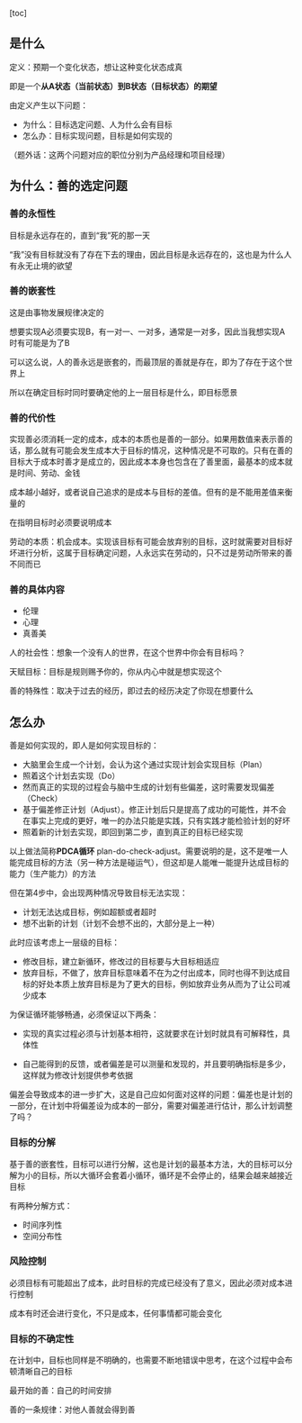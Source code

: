 [toc]

## 是什么

定义：预期一个变化状态，想让这种变化状态成真

即是一个**从A状态（当前状态）到B状态（目标状态）的期望**

由定义产生以下问题：

- 为什么：目标选定问题、人为什么会有目标
- 怎么办：目标实现问题，目标是如何实现的

（题外话：这两个问题对应的职位分别为产品经理和项目经理）

## 为什么：善的选定问题

### 善的永恒性

目标是永远存在的，直到“我”死的那一天

“我”没有目标就没有了存在下去的理由，因此目标是永远存在的，这也是为什么人有永无止境的欲望

### 善的嵌套性

这是由事物发展规律决定的

想要实现A必须要实现B，有一对一、一对多，通常是一对多，因此当我想实现A时有可能是为了B

可以这么说，人的善永远是嵌套的，而最顶层的善就是存在，即为了存在于这个世界上

所以在确定目标时同时要确定他的上一层目标是什么，即目标愿景

### 善的代价性

实现善必须消耗一定的成本，成本的本质也是善的一部分。如果用数值来表示善的话，那么就有可能会发生成本大于目标的情况，这种情况是不可取的。只有在善的目标大于成本时善才是成立的，因此成本本身也包含在了善里面，最基本的成本就是时间、劳动、金钱

成本越小越好，或者说自己追求的是成本与目标的差值。但有的是不能用差值来衡量的

在指明目标时必须要说明成本

劳动的本质：机会成本。实现该目标有可能会放弃别的目标，这时就需要对目标好坏进行分析，这属于目标确定问题，人永远实在劳动的，只不过是劳动所带来的善不同而已

### 善的具体内容

- 伦理
- 心理
- 真善美

人的社会性：想象一个没有人的世界，在这个世界中你会有目标吗？

天赋目标：目标是规则赐予你的，你从内心中就是想实现这个

善的特殊性：取决于过去的经历，即过去的经历决定了你现在想要什么



## 怎么办

善是如何实现的，即人是如何实现目标的：

- 大脑里会生成一个计划，会认为这个通过实现计划会实现目标（Plan）
- 照着这个计划去实现（Do）
- 然而真正的实现的过程会与脑中生成的计划有些偏差，这时需要发现偏差（Check）
- 基于偏差修正计划（Adjust）。修正计划后只是提高了成功的可能性，并不会在事实上完成的更好，唯一的办法只能是实践，只有实践才能检验计划的好坏
- 照着新的计划去实现，即回到第二步，直到真正的目标已经实现

以上做法简称**PDCA循环** plan-do-check-adjust。需要说明的是，这不是唯一人能完成目标的方法（另一种方法是碰运气），但这却是人能唯一能提升达成目标的能力（生产能力）的方法

但在第4步中，会出现两种情况导致目标无法实现：

- 计划无法达成目标，例如超额或者超时
- 想不出新的计划（计划不会想不出的，大部分是上一种）

此时应该考虑上一层级的目标：

- 修改目标，建立新循环，修改过的目标要与大目标相适应
- 放弃目标，不做了，放弃目标意味着不在为之付出成本，同时也得不到达成目标的好处本质上放弃目标是为了更大的目标，例如放弃业务从而为了让公司减少成本

为保证循环能够畅通，必须保证以下两条：

- 实现的真实过程必须与计划基本相符，这就要求在计划时就具有可解释性，具体性

- 自己能得到的反馈，或者偏差是可以测量和发现的，并且要明确指标是多少，这样就为修改计划提供参考依据

偏差会导致成本的进一步扩大，这是自己应如何面对这样的问题：偏差也是计划的一部分，在计划中将偏差设为成本的一部分，需要对偏差进行估计，那么计划调整了吗？

### 目标的分解

基于善的嵌套性，目标可以进行分解，这也是计划的最基本方法，大的目标可以分解为小的目标，所以大循环会套着小循环，循环是不会停止的，结果会越来越接近目标

有两种分解方式：

- 时间序列性
- 空间分布性

### 风险控制

必须目标有可能超出了成本，此时目标的完成已经没有了意义，因此必须对成本进行控制

成本有时还会进行变化，不只是成本，任何事情都可能会变化

### 目标的不确定性

在计划中，目标也同样是不明确的，也需要不断地错误中思考，在这个过程中会布顿清晰自己的目标



最开始的善：自己的时间安排



善的一条规律：对他人善就会得到善
